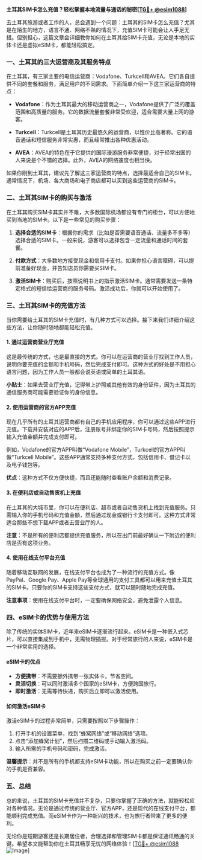 **土耳其SIM卡怎么充值？轻松掌握本地流量与通话的秘密[[TG💪+ @esim1088](https://t.me/s/esim1088)]**

去土耳其旅游或者工作的人，总会遇到一个问题：土耳其的SIM卡怎么充值？尤其是在陌生的地方，语言不通、网络不熟的情况下，充值SIM卡可能会让人手足无措。但别担心，这篇文章会详细教你如何在土耳其给SIM卡充值，无论是本地的实体卡还是虚拟eSIM卡，都能轻松搞定。

### 一、土耳其的三大运营商及其服务特点

在土耳其，有三家主要的电信运营商：Vodafone、Turkcell和AVEA。它们各自提供不同的套餐和服务，满足用户的不同需求。下面简单介绍一下这三家运营商的特点：

- **Vodafone**：作为土耳其最大的移动运营商之一，Vodafone提供了广泛的覆盖范围和高质量的服务。它的数据流量套餐非常受欢迎，适合需要大量上网的游客。
  
- **Turkcell**：Turkcell是土耳其历史最悠久的运营商，以性价比高著称。它的语音通话和短信服务非常实惠，而且经常推出各种优惠活动。

- **AVEA**：AVEA的特色在于它提供的国际漫游服务非常便捷，对于经常出国的人来说是个不错的选择。此外，AVEA的网络速度也相当快。

如果你刚到土耳其，建议先了解这三家运营商的特点，选择最适合自己的SIM卡。通常情况下，机场、各大商场和电子商店都可以买到这些运营商的SIM卡。

### 二、土耳其SIM卡的购买与激活

在土耳其购买SIM卡其实并不难，大多数国际机场都设有专门的柜台，可以方便地买到当地的SIM卡。以下是一些常见的购买步骤：

1. **选择合适的SIM卡**：根据你的需求（比如是否需要语音通话、流量多不多等）选择合适的SIM卡。一般来说，游客可以选择包含一定流量和通话时间的套餐。

2. **付款方式**：大多数地方接受现金和信用卡支付。如果你担心语言障碍，可以提前准备好现金，并告知店员你需要买SIM卡。

3. **激活SIM卡**：购买后，按照说明书上的指示激活SIM卡。通常需要发送一条特定格式的短信给运营商的服务号码。激活成功后，你就可以开始使用了。

### 三、土耳其SIM卡的充值方法

当你需要给土耳其的SIM卡充值时，有几种方式可以选择。接下来我们详细介绍这些方法，让你随时随地都能轻松充值。

#### 1. 通过运营商营业厅充值

这是最传统的方式，也是最直接的方式。你可以在运营商的营业厅找到工作人员，说明你要充值的金额和手机号码，然后完成支付即可。这种方式的好处是不用担心语言问题，因为工作人员一般都会说英语或简单的土耳其语。

**小贴士**：如果去营业厅充值，记得带上护照或其他有效的身份证件，因为土耳其的通信服务商可能需要验证你的身份信息。

#### 2. 使用运营商的官方APP充值

现在几乎所有的土耳其运营商都有自己的手机应用程序，你可以通过这些APP进行充值。下载并安装对应的APP后，注册账号并绑定你的SIM卡号码，然后按照提示输入充值金额并完成支付即可。

例如，Vodafone的官方APP叫做“Vodafone Mobile”，Turkcell的官方APP叫做“Turkcell Mobile”。这些APP通常支持多种支付方式，包括信用卡、借记卡以及电子钱包等。

**优点**：这种方式不仅方便快捷，而且还能随时查看账户余额和消费记录。

#### 3. 在便利店或自动售货机上充值

在土耳其的大城市里，你可以在便利店、超市或者自动售货机上找到充值服务。只需输入你的手机号码和充值金额，然后通过现金或银行卡支付即可。这种方式非常适合那些不想下载APP或者去营业厅的人。

**注意**：不是所有的便利店都提供充值服务，所以在出门前最好确认一下附近的便利店是否有这项业务。

#### 4. 使用在线支付平台充值

随着移动互联网的发展，在线支付平台也成为了一种流行的充值方式。像PayPal、Google Pay、Apple Pay等全球通用的支付工具都可以用来充值土耳其的SIM卡。只要你的SIM卡支持这些支付方式，就可以随时随地完成充值。

**注意事项**：使用在线支付平台时，一定要确保网络安全，避免泄露个人信息。

### 四、eSIM卡的优势与使用方法

除了传统的实体SIM卡，近年来eSIM卡逐渐流行起来。eSIM卡是一种嵌入式芯片，可以直接集成到手机中，无需物理插拔。对于经常旅行的人来说，eSIM卡是一个非常实用的选择。

#### eSIM卡的优点

- **方便携带**：不需要额外携带一张实体卡，节省空间。
- **灵活切换**：可以同时激活多个国家的eSIM卡，方便跨国旅行。
- **即时激活**：无需等待快递，购买后立即可以激活使用。

#### 如何激活eSIM卡

激活eSIM卡的过程非常简单，只需要按照以下步骤操作：

1. 打开手机的设置菜单，找到“蜂窝网络”或“移动网络”选项。
2. 点击“添加蜂窝计划”，然后扫描二维码或手动输入激活码。
3. 输入所需的手机号码和密码，完成激活。

**温馨提示**：并不是所有的手机都支持eSIM卡功能，所以在购买之前一定要确认你的手机是否兼容。

### 五、总结

总的来说，土耳其的SIM卡充值并不复杂，只要你掌握了正确的方法，就能轻松应对各种情况。无论是通过传统的营业厅、官方APP，还是现代的在线支付平台，都能顺利完成充值。而eSIM卡作为一种新兴的技术，也为旅行者带来了更多的便利。

无论你是短期游客还是长期居住者，合理选择和管理SIM卡都是保证通讯畅通的关键。希望本文能帮助你在土耳其畅享无忧的网络体验！[[TG💪+ @esim1088](https://t.me/s/esim1088) ![Image](https://i.postimg.cc/4NQfJmqS/Snipaste-2025-05-13-00-14-12.png)]